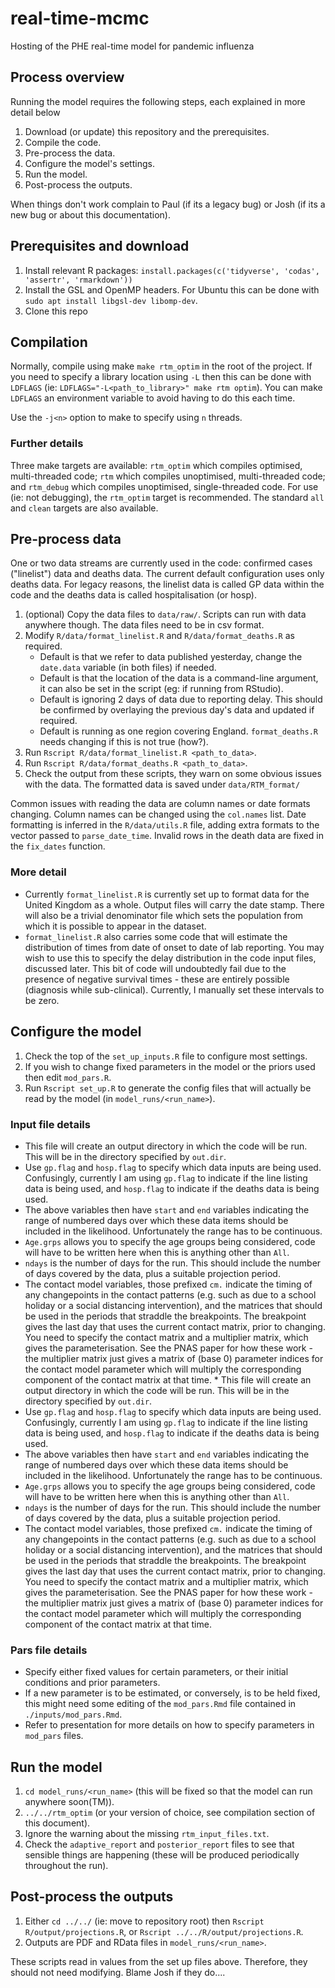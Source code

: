 # real-time-mcmc

Hosting of the PHE real-time model for pandemic influenza

## Process overview

Running the model requires the following steps, each explained in more detail below
 
1. Download (or update) this repository and the prerequisites.
2. Compile the code.
3. Pre-process the data.
4. Configure the model's settings.
5. Run the model.
6. Post-process the outputs.

When things don't work complain to Paul (if its a legacy bug) or Josh (if its a new bug or about this documentation).


## Prerequisites and download

1. Install relevant R packages: `install.packages(c('tidyverse', 'codas', 'assertr', 'rmarkdown'))`
2. Install the GSL and OpenMP headers. For Ubuntu this can be done with `sudo apt install libgsl-dev libomp-dev`.
3. Clone this repo


## Compilation

Normally, compile using make `make rtm_optim` in the root of the project.
If you need to specify a library location using `-L` then this can be done with `LDFLAGS` (ie: `LDFLAGS="-L<path_to_library>" make rtm optim`).
You can make `LDFLAGS` an environment variable to avoid having to do this each time.

Use the `-j<n>` option to make to specify using `n` threads.


### Further details

Three make targets are available: `rtm_optim` which compiles optimised, multi-threaded code; `rtm` which compiles unoptimised, multi-threaded code; and `rtm_debug` which compiles unoptimised, single-threaded code. For use (ie: not debugging), the `rtm_optim` target is recommended.
The standard `all` and `clean` targets are also available.



## Pre-process data

One or two data streams are currently used in the code: confirmed cases ("linelist") data and deaths data.
The current default configuration uses only deaths data.
For legacy reasons, the linelist data is called GP data within the code and the deaths data is called hospitalisation (or hosp).

1. (optional) Copy the data files to `data/raw/`. Scripts can run with data anywhere though. The data files need to be in csv format.
2. Modify `R/data/format_linelist.R` and `R/data/format_deaths.R` as required.
	* Default is that we refer to data published yesterday, change the `date.data` variable (in both files) if needed.
	* Default is that the location of the data is a command-line argument, it can also be set in the script (eg: if running from RStudio).
	* Default is ignoring 2 days of data due to reporting delay. This should be confirmed by overlaying the previous day's data and updated if required.
	* Default is running as one region covering England. `format_deaths.R` needs changing if this is not true (how?).
3. Run `Rscript R/data/format_linelist.R <path_to_data>`.
4. Run `Rscript R/data/format_deaths.R <path_to_data>`.
5. Check the output from these scripts, they warn on some obvious issues with the data. The formatted data is saved under `data/RTM_format/`

Common issues with reading the data are column names or date formats changing.
Column names can be changed using the `col.names` list.
Date formatting is inferred in the `R/data/utils.R` file, adding extra formats to the vector passed to `parse_date_time`.
Invalid rows in the death data are fixed in the `fix_dates` function.


### More detail

* Currently ``format_linelist.R`` is currently set up to format data for the United Kingdom as a whole. Output files will carry the date stamp. There will also be a trivial denominator file which sets the population from which it is possible to appear in the dataset.
* ``format_linelist.R`` also carries some code that will estimate the distribution of times from date of onset to date of lab reporting. You may wish to use this to specify the delay distribution in the code input files, discussed later. This bit of code will undoubtedly fail due to the presence of negative survival times - these are entirely possible (diagnosis while sub-clinical). Currently, I manually set these intervals to be zero.


## Configure the model

1. Check the top of the `set_up_inputs.R` file to configure most settings.
2. If you wish to change fixed parameters in the model or the priors used then edit `mod_pars.R`.
3. Run `Rscript set_up.R` to generate the config files that will actually be read by the model (in `model_runs/<run_name>`).


### Input file details

* This file will create an output directory in which the code will be run. This will be in the directory specified by ``out.dir``.
* Use ``gp.flag`` and ``hosp.flag`` to specify which data inputs are being used. Confusingly, currently I am using ``gp.flag`` to indicate if the line listing data is being used, and ``hosp.flag`` to indicate if the deaths data is being used.
* The above variables then have ``start`` and ``end`` variables indicating the range of numbered days over which these data items should be included in the likelihood. Unfortunately the range has to be continuous.
* ``Age.grps`` allows you to specify the age groups being considered, code will have to be written here when this is anything other than ``All``.
* ``ndays`` is the number of days for the run. This should include the number of days covered by the data, plus a suitable projection period.
* The contact model variables, those prefixed ``cm.`` indicate the timing of any changepoints in the contact patterns (e.g. such as due to a school holiday or a social distancing intervention), and the matrices that should be used in the periods that straddle the breakpoints. The breakpoint gives the last day that uses the current contact matrix, prior to changing. You need to specify the contact matrix and a multiplier matrix, which gives the parameterisation. See the PNAS paper for how these work - the multiplier matrix just gives a matrix of (base 0) parameter indices for the contact model parameter which will multiply the corresponding component of the contact matrix at that time.  * This file will create an output directory in which the code will be run. This will be in the directory specified by ``out.dir``.
* Use ``gp.flag`` and ``hosp.flag`` to specify which data inputs are being used. Confusingly, currently I am using ``gp.flag`` to indicate if the line listing data is being used, and ``hosp.flag`` to indicate if the deaths data is being used.
* The above variables then have ``start`` and ``end`` variables indicating the range of numbered days over which these data items should be included in the likelihood. Unfortunately the range has to be continuous.
* ``Age.grps`` allows you to specify the age groups being considered, code will have to be written here when this is anything other than ``All``.
* ``ndays`` is the number of days for the run. This should include the number of days covered by the data, plus a suitable projection period.
* The contact model variables, those prefixed ``cm.`` indicate the timing of any changepoints in the contact patterns (e.g. such as due to a school holiday or a social distancing intervention), and the matrices that should be used in the periods that straddle the breakpoints. The breakpoint gives the last day that uses the current contact matrix, prior to changing. You need to specify the contact matrix and a multiplier matrix, which gives the parameterisation. See the PNAS paper for how these work - the multiplier matrix just gives a matrix of (base 0) parameter indices for the contact model parameter which will multiply the corresponding component of the contact matrix at that time.


### Pars file details

* Specify either fixed values for certain parameters, or their initial conditions and prior parameters.
* If a new parameter is to be estimated, or conversely, is to be held fixed, this might need some editing of the ``mod_pars.Rmd`` file contained in ``./inputs/mod_pars.Rmd``.
* Refer to presentation for more details on how to specify parameters in ``mod_pars`` files.


## Run the model

1. `cd model_runs/<run_name>` (this will be fixed so that the model can run anywhere soon(TM)).
2. `../../rtm_optim` (or your version of choice, see compilation section of this document).
3. Ignore the warning about the missing `rtm_input_files.txt`.
4. Check the `adaptive_report` and `posterior_report` files to see that sensible things are happening (these will be produced periodically throughout the run).


## Post-process the outputs

1. Either `cd ../../` (ie: move to repository root) then `Rscript R/output/projections.R`, or `Rscript ../../R/output/projections.R`.
2. Outputs are PDF and RData files in `model_runs/<run_name>`.

These scripts read in values from the set up files above.
Therefore, they should not need modifying.
Blame Josh if they do....
